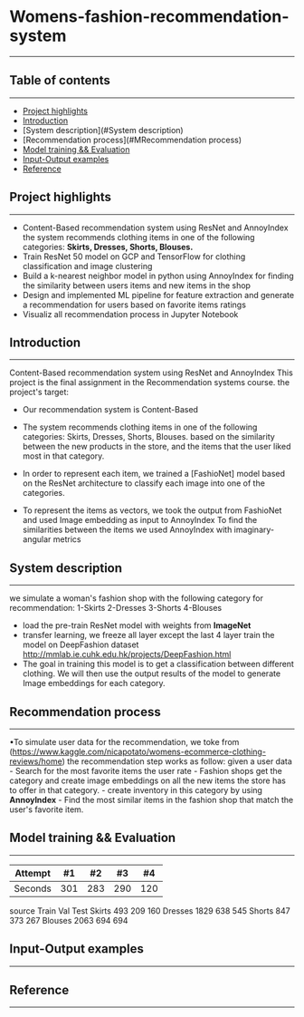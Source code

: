 
# Womens-fashion-recommendation-system
---
## Table of contents
---
* [Project highlights](#Project-highlights)
* [Introduction](#Introduction)
* [System description](#System description)
* [Recommendation process](#MRecommendation process)
* [Model training && Evaluation](#Model-training-&&-Evaluation)
* [Input-Output examples](#Input-Output-examples)
* [Reference](#Reference)


## Project highlights
---
-	Content-Based recommendation system using ResNet and AnnoyIndex the system recommends clothing items in one of the following categories: __Skirts, Dresses, Shorts, Blouses.__ 
-	Train ResNet 50 model on GCP and TensorFlow for clothing classification and image clustering   
-	Build a k-nearest neighbor model in python using AnnoyIndex for finding
  the similarity between users items and new items in the shop
-	Design and implemented ML pipeline for feature extraction and generate a recommendation for users based on favorite items ratings
-	Visualiz all recommendation process in Jupyter Notebook


## Introduction
---
Content-Based recommendation system using ResNet and AnnoyIndex 
This project is the final assignment in the Recommendation systems course.
the project's target:
- Our recommendation system is Content-Based
- The system recommends clothing items in one of the following categories: Skirts, Dresses, Shorts, Blouses.
  based on the similarity between the new products in the store, and the items that the user liked most in that category.

- In order to represent each item, we trained a [FashioNet] model based on the ResNet architecture to classify each image into one of the categories.
- To represent the items as vectors, we took the output from FashioNet and used Image embedding as input to AnnoyIndex
  To find the similarities between the items we used AnnoyIndex with imaginary-angular metrics

## System description
---
we simulate a woman's fashion shop with the following category for recommendation:
  1-Skirts
  2-Dresses
  3-Shorts
  4-Blouses

- load the pre-train ResNet model with weights from  __ImageNet__  
- transfer learning,  we freeze all layer except the last 4 layer
  train the model on DeepFashion dataset http://mmlab.ie.cuhk.edu.hk/projects/DeepFashion.html 
- The goal in training this model is to get a classification between different clothing. We will then use the output results of the model to generate Image embeddings for each       category. 

## Recommendation process
---
•To simulate user data for the recommendation, we toke from (https://www.kaggle.com/nicapotato/womens-ecommerce-clothing-reviews/home)
 the recommendation step works as follow:
    given a user data
    - Search for the most favorite items the user rate
    - Fashion shops get the category and create image embeddings on all the new items the store has to offer in that category.
    - create inventory in this category by using __AnnoyIndex__ 
    - Find the most similar items in the fashion shop that match the user's favorite item. 	


## Model training && Evaluation
---
Attempt | #1 | #2 | #3 | #4 
--- | --- | --- | --- |--- |
Seconds | 301 | 283 | 290 |120

source	Train	Val	Test
Skirts	493	209	160
Dresses	1829	638	545
Shorts	847	373	267
Blouses	2063	694	694


## Input-Output examples
---

## Reference
---
